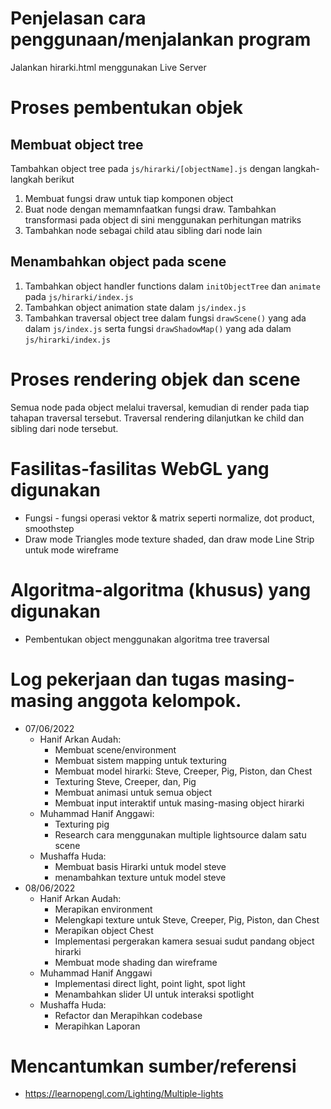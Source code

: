 # Penjelasan cara penggunaan/menjalankan program
Jalankan hirarki.html menggunakan Live Server

# Proses pembentukan objek

## Membuat object tree
Tambahkan object tree pada `js/hirarki/[objectName].js` dengan langkah-langkah berikut
1. Membuat fungsi draw untuk tiap komponen object
2. Buat node dengan memamnfaatkan fungsi draw. Tambahkan transformasi pada object di sini menggunakan perhitungan matriks
3. Tambahkan node sebagai child atau sibling dari node lain

## Menambahkan object pada scene
1. Tambahkan object handler functions dalam `initObjectTree` dan `animate` pada `js/hirarki/index.js`
2. Tambahkan object animation state dalam `js/index.js`
3. Tambahkan traversal object tree dalam fungsi `drawScene()` yang ada dalam `js/index.js` serta fungsi `drawShadowMap()` yang ada dalam `js/hirarki/index.js`

# Proses rendering objek dan scene
Semua node pada object melalui traversal, kemudian di render pada tiap tahapan traversal tersebut. Traversal rendering dilanjutkan ke child dan sibling dari node tersebut.

# Fasilitas-fasilitas WebGL yang digunakan
- Fungsi - fungsi operasi vektor & matrix seperti normalize, dot product, smoothstep
- Draw mode Triangles mode texture shaded, dan draw mode Line Strip untuk mode wireframe

# Algoritma-algoritma (khusus) yang digunakan
- Pembentukan object menggunakan algoritma tree traversal

# Log pekerjaan dan tugas masing-masing anggota kelompok.
- 07/06/2022
  - Hanif Arkan Audah:
    - Membuat scene/environment
    - Membuat sistem mapping untuk texturing
    - Membuat model hirarki: Steve, Creeper, Pig, Piston, dan Chest
    - Texturing Steve, Creeper, dan, Pig
    - Membuat animasi untuk semua object
    - Membuat input interaktif untuk masing-masing object hirarki
  - Muhammad Hanif Anggawi: 
    - Texturing pig
    - Research cara menggunakan multiple lightsource dalam satu scene
  - Mushaffa Huda:
    - Membuat basis Hirarki untuk model steve
    - menambahkan texture untuk model steve
- 08/06/2022
  - Hanif Arkan Audah:
    - Merapikan environment
    - Melengkapi texture untuk Steve, Creeper, Pig, Piston, dan Chest
    - Merapikan object Chest
    - Implementasi pergerakan kamera sesuai sudut pandang object hirarki
    - Membuat mode shading dan wireframe
  - Muhammad Hanif Anggawi
    - Implementasi direct light, point light, spot light
    - Menambahkan slider UI untuk interaksi spotlight
  - Mushaffa Huda:
    - Refactor dan Merapihkan codebase
    - Merapihkan Laporan

# Mencantumkan sumber/referensi
- https://learnopengl.com/Lighting/Multiple-lights

